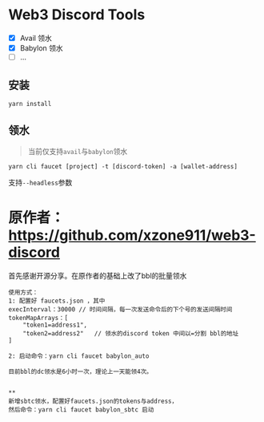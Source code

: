 # Web3 Discord Tools

- [x] Avail 领水
- [x] Babylon 领水
- [ ] ...

## 安装
```
yarn install
```

## 领水
> 当前仅支持`avail`与`babylon`领水

```
yarn cli faucet [project] -t [discord-token] -a [wallet-address]
```
支持`--headless`参数

# 原作者：https://github.com/xzone911/web3-discord
首先感谢开源分享。在原作者的基础上改了bbl的批量领水
```angular2html
使用方式：
1: 配置好 faucets.json ，其中
execInterval：30000 // 时间间隔，每一次发送命令后的下个号的发送间隔时间
tokenMapArrays：[
    "token1=address1",
    "token2=address2"   // 领水的discord token 中间以=分割 bbl的地址
]

2: 启动命令：yarn cli faucet babylon_auto

目前bbl的dc领水是6小时一次，理论上一天能领4次。


** 
新增sbtc领水，配置好faucets.json的tokens与address，
然后命令：yarn cli faucet babylon_sbtc 启动
```
